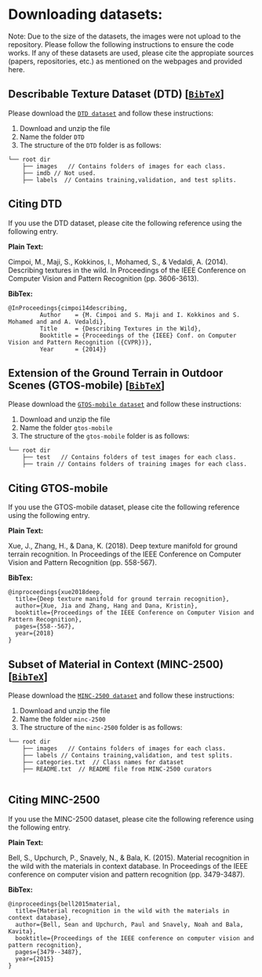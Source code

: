 # Downloading datasets:

Note: Due to the size of the datasets, the images were not 
upload to the repository. Please follow the following instructions
to ensure the code works. If any of these datasets are used,
please cite the appropiate sources (papers, repositories, etc.) as mentioned
on the webpages and provided here.

##  Describable Texture Dataset (DTD) [[`BibTeX`](#CitingDTD)]

Please download the [`DTD dataset`](https://www.robots.ox.ac.uk/~vgg/data/dtd/) 
and follow these instructions:

1. Download and unzip the file
2. Name the folder `DTD`
3. The structure of the `DTD` folder is as follows:
```
└── root dir
    ├── images   // Contains folders of images for each class.
    ├── imdb // Not used.
    ├── labels  // Contains training,validation, and test splits.   
```
## <a name="CitingDTD"></a>Citing DTD

If you use the DTD dataset, please cite the following reference using the following entry.

**Plain Text:**

Cimpoi, M., Maji, S., Kokkinos, I., Mohamed, S., & Vedaldi, A. (2014). 
Describing textures in the wild. In Proceedings of the IEEE Conference on 
Computer Vision and Pattern Recognition (pp. 3606-3613).

**BibTex:**
```
@InProceedings{cimpoi14describing,
	     Author    = {M. Cimpoi and S. Maji and I. Kokkinos and S. Mohamed and and A. Vedaldi},
	     Title     = {Describing Textures in the Wild},
	     Booktitle = {Proceedings of the {IEEE} Conf. on Computer Vision and Pattern Recognition ({CVPR})},
	     Year      = {2014}}
```
## Extension of the Ground Terrain in Outdoor Scenes (GTOS-mobile) [[`BibTeX`](#CitingGTOS_m)]

Please download the 
[`GTOS-mobile dataset`](https://github.com/jiaxue1993/Deep-Encoding-Pooling-Network-DEP-) 
and follow these instructions:

1. Download and unzip the file
2. Name the folder `gtos-mobile`
3. The structure of the `gtos-mobile` folder is as follows:
```
└── root dir
    ├── test   // Contains folders of test images for each class.
    ├── train // Contains folders of training images for each class.  
```
## <a name="CitingGTOS_m"></a>Citing GTOS-mobile

If you use the GTOS-mobile dataset, please cite the following reference using the following entry.

**Plain Text:**

Xue, J., Zhang, H., & Dana, K. (2018). Deep texture manifold for ground 
terrain recognition. In Proceedings of the IEEE Conference on Computer Vision 
and Pattern Recognition (pp. 558-567).

**BibTex:**
```
@inproceedings{xue2018deep,
  title={Deep texture manifold for ground terrain recognition},
  author={Xue, Jia and Zhang, Hang and Dana, Kristin},
  booktitle={Proceedings of the IEEE Conference on Computer Vision and Pattern Recognition},
  pages={558--567},
  year={2018}
}
```
## Subset of Material in Context (MINC-2500) [[`BibTeX`](#CitingMINC)]

Please download the 
[`MINC-2500 dataset`](http://opensurfaces.cs.cornell.edu/publications/minc/) 
and follow these instructions:

1. Download and unzip the file
2. Name the folder `minc-2500`
3. The structure of the `minc-2500` folder is as follows:
```
└── root dir
    ├── images   // Contains folders of images for each class.
    ├── labels // Contains training,validation, and test splits.
    ├── categories.txt  // Class names for dataset
    ├── README.txt  // README file from MINC-2500 curators
       
```
## <a name="CitingMINC"></a>Citing MINC-2500

If you use the MINC-2500 dataset, please cite the following reference using the following entry.

**Plain Text:**

Bell, S., Upchurch, P., Snavely, N., & Bala, K. (2015). Material recognition 
in the wild with the materials in context database. In Proceedings of the IEEE 
conference on computer vision and pattern recognition (pp. 3479-3487).

**BibTex:**
```
@inproceedings{bell2015material,
  title={Material recognition in the wild with the materials in context database},
  author={Bell, Sean and Upchurch, Paul and Snavely, Noah and Bala, Kavita},
  booktitle={Proceedings of the IEEE conference on computer vision and pattern recognition},
  pages={3479--3487},
  year={2015}
}
```